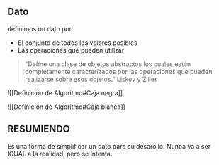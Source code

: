 ## Dato
definimos un dato por
- El conjunto de todos los valores posibles
- Las operaciones que pueden utillzar

>“Define una clase de objetos abstractos los cuales están completamente caracterizados por las operaciones que pueden realizarse sobre esos objetos.”
>Liskov y Zilles

![[Definición de Algoritmo#Caja negra]]

![[Definición de Algoritmo#Caja blanca]]
 

## RESUMIENDO
Es una forma de simplificar un dato para su desarollo.  Nunca va a ser IGUAL a la realidad, pero se intenta.